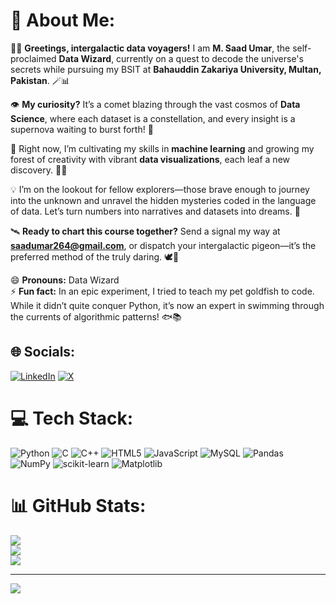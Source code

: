 # 💫 About Me:
🚀🌌 **Greetings, intergalactic data voyagers!** I am **M. Saad Umar**, the self-proclaimed **Data Wizard**, currently on a quest to decode the universe's secrets while pursuing my BSIT at **Bahauddin Zakariya University, Multan, Pakistan**. 🪄📊

👁️ **My curiosity?** It’s a comet blazing through the vast cosmos of **Data Science**, where each dataset is a constellation, and every insight is a supernova waiting to burst forth! 🌠

🌱 Right now, I’m cultivating my skills in **machine learning** and growing my forest of creativity with vibrant **data visualizations**, each leaf a new discovery. 🌳✨

💡 I’m on the lookout for fellow explorers—those brave enough to journey into the unknown and unravel the hidden mysteries coded in the language of data. Let’s turn numbers into narratives and datasets into dreams. 🚀

🛰️ **Ready to chart this course together?** Send a signal my way at **saadumar264@gmail.com**, or dispatch your intergalactic pigeon—it’s the preferred method of the truly daring. 🕊️🌌

😄 **Pronouns:** Data Wizard  
⚡ **Fun fact:** In an epic experiment, I tried to teach my pet goldfish to code. While it didn’t quite conquer Python, it’s now an expert in swimming through the currents of algorithmic patterns! 🐟📚



## 🌐 Socials:
[![LinkedIn](https://img.shields.io/badge/LinkedIn-%230077B5.svg?logo=linkedin&logoColor=white)](https://linkedin.com/in/https://www.linkedin.com/in/muhammad-saad-umar-632a4a28a/) [![X](https://img.shields.io/badge/X-black.svg?logo=X&logoColor=white)](https://x.com/https://x.com/SaadUmar26) 

# 💻 Tech Stack:
![Python](https://img.shields.io/badge/python-3670A0?style=for-the-badge&logo=python&logoColor=ffdd54) ![C](https://img.shields.io/badge/c-%2300599C.svg?style=for-the-badge&logo=c&logoColor=white) ![C++](https://img.shields.io/badge/c++-%2300599C.svg?style=for-the-badge&logo=c%2B%2B&logoColor=white) ![HTML5](https://img.shields.io/badge/html5-%23E34F26.svg?style=for-the-badge&logo=html5&logoColor=white) ![JavaScript](https://img.shields.io/badge/javascript-%23323330.svg?style=for-the-badge&logo=javascript&logoColor=%23F7DF1E) ![MySQL](https://img.shields.io/badge/mysql-4479A1.svg?style=for-the-badge&logo=mysql&logoColor=white) ![Pandas](https://img.shields.io/badge/pandas-%23150458.svg?style=for-the-badge&logo=pandas&logoColor=white) ![NumPy](https://img.shields.io/badge/numpy-%23013243.svg?style=for-the-badge&logo=numpy&logoColor=white) ![scikit-learn](https://img.shields.io/badge/scikit--learn-%23F7931E.svg?style=for-the-badge&logo=scikit-learn&logoColor=white) ![Matplotlib](https://img.shields.io/badge/Matplotlib-%23ffffff.svg?style=for-the-badge&logo=Matplotlib&logoColor=black)
# 📊 GitHub Stats:
![](https://github-readme-stats.vercel.app/api?username=Saadumar26&theme=dark&hide_border=false&include_all_commits=false&count_private=false)<br/>
![](https://github-readme-streak-stats.herokuapp.com/?user=Saadumar26&theme=dark&hide_border=false)<br/>
![](https://github-readme-stats.vercel.app/api/top-langs/?username=Saadumar26&theme=dark&hide_border=false&include_all_commits=false&count_private=false&layout=compact)

---
[![](https://visitcount.itsvg.in/api?id=Saadumar26&icon=0&color=13)](https://visitcount.itsvg.in)

<!-- Proudly created with GPRM ( https://gprm.itsvg.in ) -->

